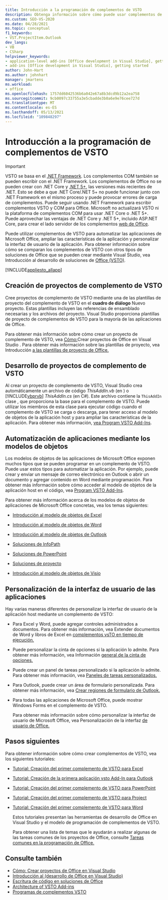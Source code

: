 ```yaml
---
title: Introducción a la programación de complementos de VSTO
description: Obtenga información sobre cómo puede usar complementos de VSTO para automatizar Microsoft Office aplicaciones, ampliar las características de la aplicación y personalizar la interfaz de usuario de la aplicación.
ms.custom: SEO-VS-2020
ms.date: 04/28/2021
ms.topic: conceptual
f1_keywords:
- VST.ProjectItem.Outlook
dev_langs:
- VB
- CSharp
helpviewer_keywords:
- application-level add-ins [Office development in Visual Studio], getting started
- add-ins [Office development in Visual Studio], getting started
author: John-Hart
ms.author: johnhart
manager: jmartens
ms.workload:
- office
ms.openlocfilehash: 1757dd6042536b6a042e67a8b3dcd9b12a2ea758
ms.sourcegitcommit: 9cb0097c33755a3e5cbadde3b0a6e9e76cee727d
ms.translationtype: MT
ms.contentlocale: es-ES
ms.lasthandoff: 05/13/2021
ms.locfileid: "109848297"
---
```

# <a name="get-started-programming-vsto-add-ins"></a>Introducción a la programación de complementos de VSTO
> [!IMPORTANT]
> VSTO se basa en el [.NET Framework](https://docs.microsoft.com/dotnet/framework/get-started/overview). Los complementos COM también se pueden escribir con el .NET Framework. Los complementos de Office no se pueden crear con .NET Core y [.NET 5+](https://docs.microsoft.com/dotnet/core/dotnet-five), las versiones más recientes de .NET. Esto se debe a que .NET Core/.NET 5+ no puede funcionar junto con .NET Framework en el mismo proceso y puede provocar errores de carga de complementos. Puede seguir usando .NET Framework para escribir complementos VSTO y COM para Office. Microsoft no actualizará VSTO ni la plataforma de complementos COM para usar .NET Core o .NET 5+. Puede aprovechar las ventajas de .NET Core y .NET 5+, incluido ASP.NET Core, para crear el lado servidor de los complementos [web de Office](https://docs.microsoft.com/office/dev/add-ins/overview/office-add-ins).

  Puede utilizar complementos de VSTO para automatizar las aplicaciones de Microsoft Office, ampliar las características de la aplicación y personalizar la interfaz de usuario de la aplicación. Para obtener información sobre cómo se comparan los complementos de VSTO con otros tipos de soluciones de Office que se pueden crear mediante Visual Studio, vea Introducción al desarrollo de soluciones de [Office &#40;VSTO&#41;](../vsto/office-solutions-development-overview-vsto.md).

 [!INCLUDE[appliesto_allapp](../vsto/includes/appliesto-allapp-md.md)]

## <a name="create-vsto-add-in-projects"></a>Creación de proyectos de complemento de VSTO
 Cree proyectos de complemento de VSTO mediante una de las plantillas de proyecto del complemento de VSTO en el **cuadro de diálogo** Nuevo proyecto. Estas plantillas incluyen las referencias de ensamblado necesarias y los archivos del proyecto. Visual Studio proporciona plantillas de proyecto de complementos de VSTO para la mayoría de las aplicaciones de Office.

 Para obtener más información sobre cómo crear un proyecto de complemento de VSTO, vea [Cómo:](../vsto/how-to-create-office-projects-in-visual-studio.md)Crear proyectos de Office en Visual Studio . Para obtener más información sobre las plantillas de proyecto, vea Introducción [a las plantillas de proyecto de Office.](../vsto/office-project-templates-overview.md)

## <a name="develop-vsto-add-in-projects"></a>Desarrollo de proyectos de complemento de VSTO
 Al crear un proyecto de complemento de VSTO, Visual Studio crea automáticamente un archivo de código *ThisAddIn.vb* (en ) o [!INCLUDE[vbprvb](../sharepoint/includes/vbprvb-md.md)] *ThisAddIn.cs* (en C#). Este archivo contiene la `ThisAddIn` clase , que proporciona la base para el complemento de VSTO. Puede utilizar los miembros de esta clase para ejecutar código cuando el complemento de VSTO se carga o descarga, para tener acceso al modelo de objetos de la aplicación host y para ampliar las características de la aplicación. Para obtener más información, [vea Program VSTO Add-Ins](../vsto/programming-vsto-add-ins.md).

## <a name="automate-applications-by-using-the-object-models"></a>Automatización de aplicaciones mediante los modelos de objetos
 Los modelos de objetos de las aplicaciones de Microsoft Office exponen muchos tipos que se pueden programar en un complemento de VSTO. Puede usar estos tipos para automatizar la aplicación. Por ejemplo, puede crear y enviar un mensaje de correo electrónico en Outlook o abrir un documento y agregar contenido en Word mediante programación. Para obtener más información sobre cómo acceder al modelo de objetos de la aplicación host en el código, vea [Program VSTO Add-Ins](../vsto/programming-vsto-add-ins.md).

 Para obtener más información acerca de los modelos de objetos de aplicaciones de Microsoft Office concretas, vea los temas siguientes:

- [Introducción al modelo de objetos de Excel](../vsto/excel-object-model-overview.md)

- [Introducción al modelo de objetos de Word](../vsto/word-object-model-overview.md)

- [Introducción al modelo de objetos de Outlook](../vsto/outlook-object-model-overview.md)

- [Soluciones de InfoPath](../vsto/infopath-solutions.md)

- [Soluciones de PowerPoint](../vsto/powerpoint-solutions.md)

- [Soluciones de proyecto](../vsto/project-solutions.md)

- [Introducción al modelo de objetos de Visio](../vsto/visio-object-model-overview.md)

## <a name="customize-the-user-interface-of-applications"></a>Personalización de la interfaz de usuario de las aplicaciones
 Hay varias maneras diferentes de personalizar la interfaz de usuario de la aplicación host mediante un complemento de VSTO:

- Para Excel y Word, puede agregar controles administrados a documentos. Para obtener más información, vea Extender documentos de Word y libros de Excel en [complementos vsTO en tiempo de ejecución.](../vsto/extending-word-documents-and-excel-workbooks-in-vsto-add-ins-at-run-time.md)

- Puede personalizar la cinta de opciones si la aplicación lo admite. Para obtener más información, vea Información [general de la cinta de opciones.](../vsto/ribbon-overview.md)

- Puede crear un panel de tareas personalizado si la aplicación lo admite. Para obtener más información, vea [Paneles de tareas personalizados.](../vsto/custom-task-panes.md)

- Para Outlook, puede crear un área de formulario personalizada. Para obtener más información, vea [Crear regiones de formulario de Outlook.](../vsto/creating-outlook-form-regions.md)

- Para todas las aplicaciones de Microsoft Office, puede mostrar Windows Forms en el complemento de VSTO.

  Para obtener más información sobre cómo personalizar la interfaz de usuario de Microsoft Office, vea Personalización de la interfaz [de usuario de Office.](../vsto/office-ui-customization.md)

## <a name="next-steps"></a>Pasos siguientes
 Para obtener información sobre cómo crear complementos de VSTO, vea los siguientes tutoriales:

- [Tutorial: Creación del primer complemento de VSTO para Excel](../vsto/walkthrough-creating-your-first-vsto-add-in-for-excel.md)

- [Tutorial: Creación de la primera aplicación vsto Add-In para Outlook](../vsto/walkthrough-creating-your-first-vsto-add-in-for-outlook.md)

- [Tutorial: Creación del primer complemento de VSTO para PowerPoint](../vsto/walkthrough-creating-your-first-vsto-add-in-for-powerpoint.md)

- [Tutorial: Creación del primer complemento de VSTO para Project](../vsto/walkthrough-creating-your-first-vsto-add-in-for-project.md)

- [Tutorial: Creación del primer complemento de VSTO para Word](../vsto/walkthrough-creating-your-first-vsto-add-in-for-word.md)

  Estos tutoriales presentan las herramientas de desarrollo de Office en Visual Studio y el modelo de programación de complementos de VSTO.

  Para obtener una lista de temas que le ayudarán a realizar algunas de las tareas comunes de los proyectos de Office, consulte [Tareas comunes en la programación de Office.](../vsto/common-tasks-in-office-programming.md)

## <a name="see-also"></a>Consulte también
- [Cómo: Crear proyectos de Office en Visual Studio](../vsto/how-to-create-office-projects-in-visual-studio.md)
- [Introducción al &#40;desarrollo de Office en Visual Studio&#41;](../vsto/getting-started-office-development-in-visual-studio.md)
- [Escritura de código en soluciones de Office](../vsto/writing-code-in-office-solutions.md)
- [Architecture of VSTO Add-ins](../vsto/architecture-of-vsto-add-ins.md)
- [Programas de complementos VSTO](../vsto/programming-vsto-add-ins.md)

